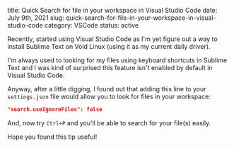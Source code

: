 title: Quick Search for file in your workspace in Visual Studio Code
date: July 9th, 2021
slug: quick-search-for-file-in-your-workspace-in-visual-studio-code
category: VSCode
status: active

Recently, started using Visual Studio Code as I'm yet figure out a way to install Sublime Text on Void Linux (using it as my current daily driver).

I'm always used to looking for my files using keyboard shortcuts in Sublime Text and I was kind of surprised this feature isn't enabled by default in Visual Studio Code.

Anyway, after a little digging, I found out that adding this line to your `settings.json` file would allow you to look for files in your workspace:
```json
"search.useIgnoreFiles": false
```

And, now try `Ctrl+P` and you'll be able to search for your file(s) easily.

Hope you found this tip useful!